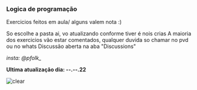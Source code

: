 ### Logica de programação

Exercicios feitos em aula/ alguns valem nota :)

So escolhe a pasta ai, vo atualizando conforme tiver é nois crias A maioria dos exercicios vão estar comentados, qualquer duvida so chamar no pvd ou no whats Discussão aberta na aba "Discussions"

*insta: @pfolk_*

**Ultima atualização dia: --.--.22**

![clear](https://user-images.githubusercontent.com/61234925/158258120-edebd25a-d549-477c-8c31-63d5e7e8617b.png)
